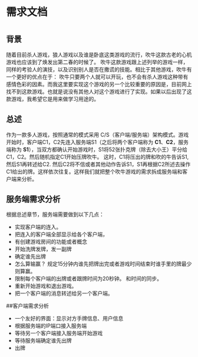 # 需求文档

#
## 背景
随着目前杀人游戏，狼人游戏以及谁是卧底这类游戏的流行，吹牛这款古老的心机游戏也应该到了焕发出第二春的时候了。
吹牛这款游戏跟上述列举的游戏一样，同样的考验人的演技，以及识别别人是否在撒谎的技能。相比于其他游戏，吹牛有一个更好的优点在于： 吹牛只要两个人就可以开玩，也不会有杀人游戏这种带有感情色彩的因素。而我这里要实现这个游戏的另一个比较重要的原因是，目前网上找不到这款游戏。也就是说没有其他人对这个游戏进行了实现。如果以后出现了这款游戏，我希望它是用来做学习用途的。

## 总述
作为一款多人游戏，按照通常的模式采用 C/S（客户端/服务端）架构模式。游戏开始时，客户端C1，C2先连入服务端S1（之后将两个客户端称为 **C1**、**C2**，服务端称为 **S1**），当双方都确认开始游戏时，S1将52张扑克牌（除去大小王）平分给C1，C2。然后随机指定C1开始压牌吹牛。
这时，C1将压出的牌和吹的牛告诉S1, 然后S1再转述给C2. 然后C2将不信或者其他动作告诉S1，S1再根据C2所述去操作C1给出的牌。这样依次往复。这样我们就把整个吹牛游戏的需求拆成服务端和客户端来分析。

## 服务端需求分析 

根据总述章节，服务端需要做到以下几点：

- 实现客户端的连入。
- 把连入的客户端全部显示给各个客户端，
- 有创建游戏房间的功能或者概念
- 开始洗牌发牌，发一副牌
- 确定谁先出牌
- 怎么算输赢？ 规定15分钟内谁先把牌出完或者游戏时间结束时谁手里的牌最少则算赢。
- 限制每个客户端的出牌或者跟牌时间为20秒钟。 和时间的同步。
- 重新开始游戏和退出游戏。
- 把一个客户端的消息转述给另一个客户端。

##客户端需求分析

- 一个友好的界面：显示对方手牌信息、用户信息
- 根据服务端的IP端口接入服务端
- 等待另一个客户端接入服务端开始游戏
- 等待服务端确定谁先出牌
- 出牌
